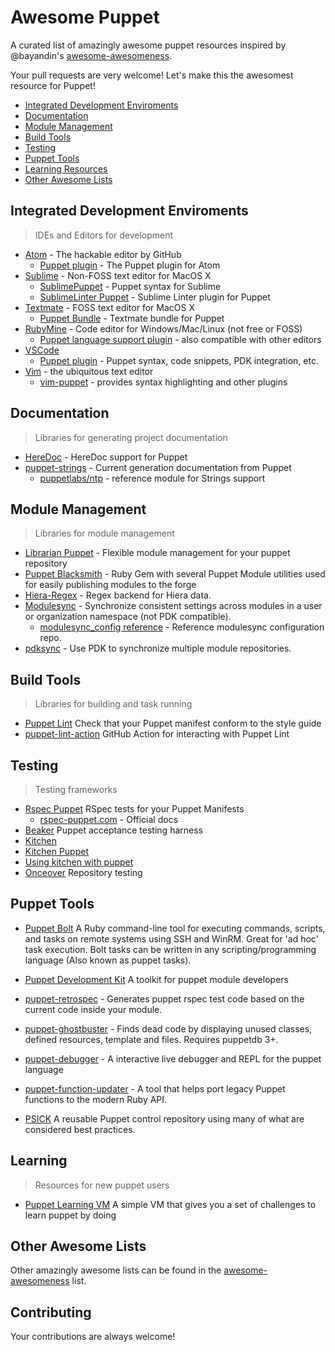 # Awesome Puppet

A curated list of amazingly awesome puppet resources inspired by @bayandin's [awesome-awesomeness](https://github.com/bayandin/awesome-awesomeness).

Your pull requests are very welcome! Let's make this the awesomest resource for Puppet!

- [Integrated Development Enviroments](#integrated-development-enviroments)
- [Documentation](#documentation)
- [Module Management](#module-management)
- [Build Tools](#build-tools)
- [Testing](#testing)
- [Puppet Tools](#puppet-tools)
- [Learning Resources](#learning)
- [Other Awesome Lists](#other-awesome-lists)

## Integrated Development Enviroments

> IDEs and Editors for development

- [Atom](https://github.com/atom/atom) - The hackable editor by GitHub
  - [Puppet plugin](https://github.com/atom/language-puppet) - The Puppet plugin for Atom
- [Sublime](http://www.sublimetext.com/) - Non-FOSS text editor for MacOS X
  - [SublimePuppet](https://github.com/russCloak/SublimePuppet) - Puppet syntax for Sublime
  - [SublimeLinter Puppet](https://github.com/stopdropandrew/SublimeLinter-puppet-lint) - Sublime Linter plugin for Puppet
- [Textmate](https://github.com/textmate/textmate) - FOSS text editor for MacOS X
  - [Puppet Bundle](https://github.com/cburyta/puppet-textmate.tmbundle) - Textmate bundle for Puppet
- [RubyMine](https://www.jetbrains.com/ruby/) - Code editor for Windows/Mac/Linux (not free or FOSS)
  - [Puppet language support plugin](https://plugins.jetbrains.com/plugin/7180-puppet-support) - also compatible with other editors
- [VSCode](https://code.visualstudio.com/download)
  - [Puppet plugin](https://marketplace.visualstudio.com/items?itemName=jpogran.puppet-vscode) - Puppet syntax, code snippets, PDK integration, etc.
- [Vim](https://www.vim.org/) - the ubiquitous text editor
  - [vim-puppet](https://github.com/voxpupuli/vim-puppet) - provides syntax highlighting and other plugins

## Documentation

> Libraries for generating project documentation

- [HereDoc](http://puppet-on-the-edge.blogspot.com/2014/03/heredoc-is-here.html) - HereDoc support for Puppet
- [puppet-strings](https://puppet.com/blog/using-puppet-strings-generate-great-documentation-puppet-modules) - Current generation documentation from Puppet
  - [puppetlabs/ntp](https://github.com/puppetlabs/puppetlabs-ntp) - reference module for Strings support

## Module Management

> Libraries for module management

- [Librarian Puppet](http://librarian-puppet.com/) - Flexible module management for your puppet repository
- [Puppet Blacksmith](https://github.com/voxpupuli/puppet-blacksmith) - Ruby Gem with several Puppet Module utilities used for easily publishing modules to the forge
- [Hiera-Regex](https://github.com/jjulien/hiera-regex/) - Regex backend for Hiera data.
- [Modulesync](https://github.com/voxpupuli/modulesync) - Synchronize consistent settings across modules in a user or organization namespace (not PDK compatible).
  - [modulesync_config reference](https://github.com/rnelson0/puppet-modulesync_config_reference) - Reference modulesync configuration repo.
- [pdksync](https://github.com/puppetlabs/pdksync) - Use PDK to synchronize multiple module repositories.


## Build Tools

> Libraries for building and task running

- [Puppet Lint](https://github.com/rodjek/puppet-lint) Check that your Puppet manifest conform to the style guide
- [puppet-lint-action](https://github.com/marketplace/actions/puppet-lint-action) GitHub Action for interacting with Puppet Lint

## Testing

> Testing frameworks

- [Rspec Puppet](https://github.com/rodjek/rspec-puppet) RSpec tests for your Puppet Manifests
  - [rspec-puppet.com](http://rspec-puppet.com) - Official docs
- [Beaker](https://github.com/puppetlabs/beaker) Puppet acceptance testing harness
- [Kitchen](https://kitchen.ci/)
- [Kitchen Puppet](https://github.com/neillturner/kitchen-puppet)
- [Using kitchen with puppet](http://ehaselwanter.com/en/blog/2014/05/08/using-test-kitchen-with-puppet/)
- [Onceover](https://github.com/dylanratcliffe/onceover) Repository testing

## Puppet Tools

- [Puppet Bolt](https://github.com/puppetlabs/bolt)  A Ruby command-line tool for executing commands, scripts, and tasks on remote systems using SSH and WinRM. Great for 'ad hoc' task execution. Bolt tasks can be written in any scripting/programming language (Also known as puppet tasks).
- [Puppet Development Kit](https://puppet.com/docs/pdk/1.x/pdk.html) A toolkit for puppet module developers
- [puppet-retrospec](https://github.com/nwops/puppet-retrospec) - Generates puppet rspec test code based on the current code inside your module.
- [puppet-ghostbuster](https://github.com/camptocamp/puppet-ghostbuster) - Finds dead code by displaying unused classes, defined resources, template and files. Requires puppetdb 3+.
- [puppet-debugger](https://github.com/nwops/puppet-debugger) - A interactive live debugger and REPL for the puppet language
- [puppet-function-updater](https://github.com/binford2k/puppet-function-updater) - A tool that helps port legacy Puppet functions to the modern Ruby API.

- [PSICK](https://github.com/example42/psick) A reusable Puppet control repository using many of what are considered best practices.

## Learning

> Resources for new puppet users
- [Puppet Learning VM](https://puppet.com/download-learning-vm) A simple VM that gives you a set of challenges to learn puppet by doing

## Other Awesome Lists

Other amazingly awesome lists can be found in the [awesome-awesomeness](https://github.com/bayandin/awesome-awesomeness) list.

## Contributing

Your contributions are always welcome!
